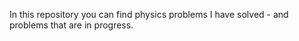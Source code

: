 In this repository you can find physics problems I have solved - and problems that are in progress.
